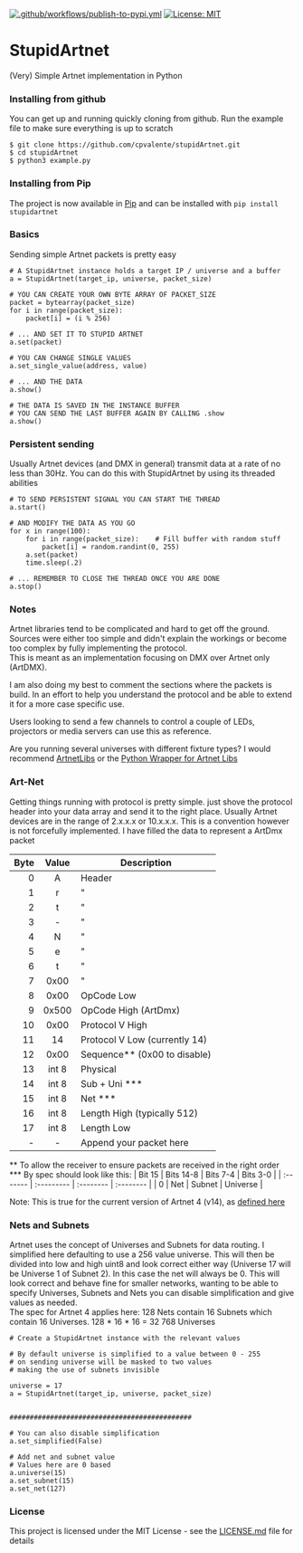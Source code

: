 [![.github/workflows/publish-to-pypi.yml](https://github.com/cpvalente/stupidArtnet/actions/workflows/publish-to-pypi.yml/badge.svg)](https://github.com/cpvalente/stupidArtnet/actions/workflows/publish-to-pypi.yml)
[![License: MIT](https://img.shields.io/badge/License-MIT-green.svg)](https://opensource.org/licenses/MIT)

# StupidArtnet

(Very) Simple Artnet implementation in Python


### Installing from github
You can get up and running quickly cloning from github.
Run the example file to make sure everything is up to scratch
```
$ git clone https://github.com/cpvalente/stupidArtnet.git
$ cd stupidArtnet
$ python3 example.py
```
### Installing from Pip
The project is now available in [Pip](https://pypi.org/project/stupidArtnet/1.0/) and can be installed with
```pip install stupidartnet```

### Basics
Sending simple Artnet packets is pretty easy
```
# A StupidArtnet instance holds a target IP / universe and a buffer
a = StupidArtnet(target_ip, universe, packet_size)

# YOU CAN CREATE YOUR OWN BYTE ARRAY OF PACKET_SIZE
packet = bytearray(packet_size)
for i in range(packet_size):
	packet[i] = (i % 256)

# ... AND SET IT TO STUPID ARTNET
a.set(packet)

# YOU CAN CHANGE SINGLE VALUES
a.set_single_value(address, value)

# ... AND THE DATA
a.show()

# THE DATA IS SAVED IN THE INSTANCE BUFFER
# YOU CAN SEND THE LAST BUFFER AGAIN BY CALLING .show
a.show()

```
### Persistent sending
Usually Artnet devices (and DMX in general) transmit data at a rate of no less than 30Hz.
You can do this with StupidArtnet by using its threaded abilities

```
# TO SEND PERSISTENT SIGNAL YOU CAN START THE THREAD
a.start()

# AND MODIFY THE DATA AS YOU GO
for x in range(100):
	for i in range(packet_size):	# Fill buffer with random stuff
		packet[i] = random.randint(0, 255)
	a.set(packet)
	time.sleep(.2)

# ... REMEMBER TO CLOSE THE THREAD ONCE YOU ARE DONE
a.stop()

```


### Notes

Artnet libraries tend to be complicated and hard to get off the ground. Sources were either too simple and didn't explain the workings or become too complex by fully implementing the protocol. <br />
This is meant as an implementation focusing on DMX over Artnet only (ArtDMX).

I am also doing my best to comment the sections where the packets is build. In an effort to help you understand the protocol and be able to extend it for a more case specific use.

Users looking to send a few channels to control a couple of LEDs, projectors or media servers can use this as reference.

Are you running several universes with different fixture types? I would recommend [ArtnetLibs](https://github.com/OpenLightingProject/libartnet) or the [Python Wrapper for Artnet Libs](https://github.com/haum/libartnet)

### Art-Net

Getting things running with protocol is pretty simple. just shove the protocol header into your data array and send it to the right place.
Usually Artnet devices are in the range of 2.x.x.x or 10.x.x.x. This is a convention however is not forcefully implemented.
I have filled the data to represent a ArtDmx packet


| Byte   | Value  | Description  |
| -----: | :----: | ------------ |
| 0      | A      | Header       |
| 1      | r      | "            |
| 2      | t      | "            |
| 3      | -      | "            |
| 4      | N      | "            |
| 5      | e      | "            |
| 6      | t      | "            |
| 7      | 0x00   | "            |
| 8      | 0x00   | OpCode Low   |
| 9      | 0x500  | OpCode High  (ArtDmx)         |
| 10     | 0x00   | Protocol V High               |
| 11     | 14     | Protocol V Low (currently 14) |
| 12     | 0x00   | Sequence** (0x00 to disable)  |
| 13     | int 8  | Physical     |
| 14     | int 8  | Sub + Uni ***                 |
| 15     | int 8  | Net ***      |
| 16     | int 8  | Length High (typically 512)   |
| 17     | int 8  | Length Low   |
| -      | -      | Append your packet here       |

** To allow the receiver to ensure packets are received in the right order <br />
*** By spec should look like this:
| Bit 15   | Bits 14-8  | Bits 7-4  | Bits 3-0  |
| :------- | :--------- | :-------- | :-------- |
| 0        | Net        | Subnet    | Universe  |

Note: This is true for the current version of Artnet 4 (v14), as [defined here](https://artisticlicence.com/WebSiteMaster/User%20Guides/art-net.pdf)

### Nets and Subnets

Artnet uses the concept of Universes and Subnets for data routing. I simplified here defaulting to use a 256 value universe. This will then be divided into low and high uint8 and look correct either way (Universe 17 will be Universe 1 of Subnet 2). In this case the net will always be 0.
This will look correct and behave fine for smaller networks, wanting to be able to specify Universes, Subnets and Nets you can disable simplification and give values as needed. <br />
The spec for Artnet 4 applies here: 128 Nets contain 16 Subnets which contain 16 Universes. 128 * 16 * 16 = 32 768 Universes

```
# Create a StupidArtnet instance with the relevant values

# By default universe is simplified to a value between 0 - 255
# on sending universe will be masked to two values
# making the use of subnets invisible

universe = 17
a = StupidArtnet(target_ip, universe, packet_size)


#############################################

# You can also disable simplification
a.set_simplified(False)

# Add net and subnet value
# Values here are 0 based
a.universe(15)
a.set_subnet(15)
a.set_net(127)
```

### License

This project is licensed under the MIT License - see the [LICENSE.md](LICENSE.md) file for details
